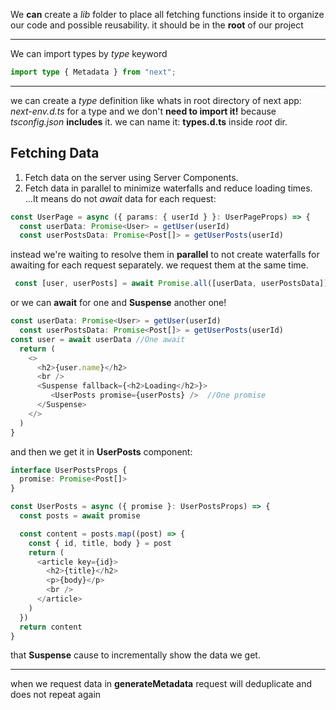 We __can__ create a *lib* folder to place all fetching functions inside it to organize our code and possible reusability.
it should be in the **root** of our project

---
We can import types by *type* keyword 
```typescript
import type { Metadata } from "next";
```
---
we can create a _type_ definition like whats in root directory of next app: _next-env.d.ts_ for a type and we don't **need to import it!**
because _tsconfig.json_ **includes** it. 
we can name it: **types.d.ts** inside _root_ dir.

## Fetching Data
1. Fetch data on the server using Server Components.
2. Fetch data in parallel to minimize waterfalls and reduce loading times.
...It means do not *await* data for each request:

```typescript
const UserPage = async ({ params: { userId } }: UserPageProps) => {
  const userData: Promise<User> = getUser(userId)
  const userPostsData: Promise<Post[]> = getUserPosts(userId)
```

instead we're waiting to resolve them in **parallel** to not create waterfalls for awaiting for each request separately.
we request them at the same time.

```typescript
 const [user, userPosts] = await Promise.all([userData, userPostsData])
```

or we can **await** for one and **Suspense** another one!

```typescript
const userData: Promise<User> = getUser(userId)
  const userPostsData: Promise<Post[]> = getUserPosts(userId)
const user = await userData //One await
  return (
    <>
      <h2>{user.name}</h2>
      <br />
      <Suspense fallback={<h2>Loading</h2>}>
         <UserPosts promise={userPosts} />  //One promise 
      </Suspense>
    </>
  )
}
```

and then we get it in **UserPosts** component:
```typescript
interface UserPostsProps {
  promise: Promise<Post[]>
}

const UserPosts = async ({ promise }: UserPostsProps) => {
  const posts = await promise

  const content = posts.map((post) => {
    const { id, title, body } = post
    return (
      <article key={id}>
        <h2>{title}</h2>
        <p>{body}</p>
        <br />
      </article>
    )
  })
  return content
}
```

that **Suspense** cause to incrementally show the data we get.

---
when we request data in **generateMetadata** request will deduplicate and does not repeat again
